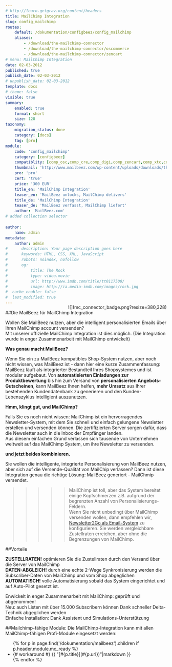 ```yaml
---
# http://learn.getgrav.org/content/headers
title: MailChimp Integration
slug: config_mailchimp
routes:
    default: /dokumentation/configbeez/config_mailchimp
    aliases:
        - /download/the-mailchimp-connector
        - /download/the-mailchimp-connector/oscommerce
        - /download/the-mailchimp-connector/zencart
# menu: MailChimp Integration
date: 02-03-2012
published: true
publish_date: 02-03-2012
# unpublish_date: 02-03-2012
template: docs
# theme: false
visible: true
summary:
    enabled: true
    format: short
    size: 128
taxonomy:
    migration_status: done
    category: [docs]
    tag: [pro]
module:
    code: 'config_mailchimp'
    category: [configbeez]
    compatiblity: [comp_osc,comp_cre,comp_digi,comp_zencart,comp_xtc,comp_gambio]
    thumbnail: 'http://www.mailbeez.com/wp-content/uploads/downloads/thumbnails/2012/11/icon_64.png'
    pro: 'pro'
    cert: 'true'
    price: '300 EUR'
    title_en: 'MailChimp Integration'
    teaser_en: 'MailBeez unlocks, MailChimp delivers'
    title_de: 'MailChimp Integration'
    teaser_de: 'MailBeez verfasst, MailChimp liefert'
    author: 'MailBeez.com'
# added collection selector

author:
    name: admin
metadata:
    author: admin
#      description: Your page description goes here
#      keywords: HTML, CSS, XML, JavaScript
#      robots: noindex, nofollow
#      og:
#          title: The Rock
#          type: video.movie
#          url: http://www.imdb.com/title/tt0117500/
#          image: http://ia.media-imdb.com/images/rock.jpg
#  cache_enable: false
#  last_modified: true
---
```



##Die MailBeez für MailChimp Integration
<div style="float:right;margin-top: -48px !important" markdown="1">
![](mc_connector_badge.png?resize=380,328)
</div>

Wollen Sie MailBeez nutzen, aber die intelligent personalisierten Emails über Ihren MailChimp account versenden?  
 Mit unserer offizielle MailChimp Integration ist dies möglich. (Die Integration wurde in enger Zusammenarbeit mit MailChimp entwickelt)


**Was genau macht MailBeez?**

Wenn Sie ein zu MailBeez kompatibles Shop-System nutzen, aber noch nicht wissen, was MailBeez ist - dann hier eine kurze Zusammenfassung: MailBeez läuft als integrierter Bestandteil Ihres Shopsystemes und ist modular aufgebaut. Von **automatisierten Einladungen zur Produktbewertung** bis hin zum Versand von **personalisierten Angebots-Gutscheinen**, kann MailBeez Ihnen helfen, **mehr Umsatz** aus Ihrer bestehenden Kundendatenbank zu generieren und den Kunden-Lebenszyklus intelligient auszunutzen.

**Hmm, klingt gut, und MailChimp?**

Falls Sie es noch nicht wissen: MailChimp ist ein hervorragendes Newsletter-System, mit dem Sie schnell und einfach gelungene Newsletter erstellen und versenden können. Die zertifizierten Server sorgen dafür, dass die Newsletter auch in die Inbox der Empfänger landen.  
 Aus diesem einfachen Grund verlassen sich tausende von Unternehmen weltweit auf das MailChimp System, um ihre Newsletter zu versenden.


**und jetzt beides kombinieren.**

Sie wollen die intelligente, integrierte Personalisierung von MailBeez nutzen, aber sich auf die Versende-Qualität von MailChip verlassen? Dann ist diese Integration genau die richtige Lösung: MailBeez generiert - MailChmip versendet.

>>>>>MailChimp ist toll, aber das System bereitet einige Kopfschmerzen z.B. aufgrund der begrenzten Anzahl von Personalisierungs-Feldern.  
 Wenn Sie nicht unbedingt über MailChimp versenden wollen, dann empfehlen wir, [Newsletter2Go als Email-System](/dokumentation/configbeez/config_email_engine) zu konfigurieren. Sie werden vergleichbare Zustellraten erreichen, aber ohne die Begrenzungen von MailChimp.

##Vorteile

**ZUSTELLRATEN!** optimieren Sie die Zustellraten durch den Versand über die Server von MailChimp  
 **DATEN-ABGLEICH!** durch eine echte 2-Wege Synkronisierung werden die Subscriber-Daten von MailChimp und vom Shop abgeglichen  
 **AUTOMATISCH!** volle Automatisierung sobald das System eingerichtet und auf Auto-Pilot gesetzt ist.
 
Enwickelt in enger Zusammenarbeit mit MailChimp: geprüft und abgenommen!  
 Neu: auch Listen mit über 15.000 Subscribern können Dank schneller Delta-Technik abgeglichen werden   
 Einfache Installation: Dank Assistent und Simulations-Unterstützung




##Mailchimp-fähige Module:
Die MailChimp-Integration kann mit allen MailChimp-fähigen Profi-Module eingesetzt werden:
<ul class="mc_read_list">
    {% for p in page.find('/dokumentation/mailbeez').children  if p.header.module.mc_ready %}
    <li>
    {# workaround #}
    {{ "[#{p.title}](#{p.url})"|markdown }}
    </li>
    {% endfor %}
</ul>